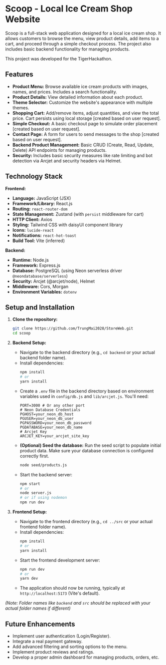 # Scoop - Local Ice Cream Shop Website

Scoop is a full-stack web application designed for a local ice cream shop. It allows customers to browse the menu, view product details, add items to a cart, and proceed through a simple checkout process. The project also includes basic backend functionality for managing products.

This project was developed for the TigerHackathon.

## Features

* **Product Menu:** Browse available ice cream products with images, names, and prices. Includes a search functionality.
* **Product Details:** View detailed information about each product.
* **Theme Selector:** Customize the website's appearance with multiple themes.
* **Shopping Cart:** Add/remove items, adjust quantities, and view the total price. Cart persists using local storage [created based on user request].
* **Simple Checkout:** A basic checkout page to simulate order placement [created based on user request].
* **Contact Page:** A form for users to send messages to the shop [created based on user request].
* **Backend Product Management:** Basic CRUD (Create, Read, Update, Delete) API endpoints for managing products.
* **Security:** Includes basic security measures like rate limiting and bot detection via Arcjet and security headers via Helmet.

## Technology Stack

**Frontend:**
* **Language:** JavaScript (JSX)
* **Framework/Library:** React.js
* **Routing:** `react-router-dom`
* **State Management:** Zustand (with `persist` middleware for cart)
* **HTTP Client:** Axios
* **Styling:** Tailwind CSS with daisyUI component library
* **Icons:** `lucide-react`
* **Notifications:** `react-hot-toast`
* **Build Tool:** Vite (inferred)

**Backend:**
* **Runtime:** Node.js
* **Framework:** Express.js
* **Database:** PostgreSQL (using Neon serverless driver `@neondatabase/serverless`)
* **Security:** Arcjet (@arcjet/node), Helmet
* **Middleware:** Cors, Morgan
* **Environment Variables:** `dotenv`

## Setup and Installation

1.  **Clone the repository:**
    ```bash
    git clone https://github.com/TrungMai2028/StoreWeb.git
    cd scoop
    ```

2.  **Backend Setup:**
    * Navigate to the backend directory (e.g., `cd backend` or your actual backend folder name).
    * Install dependencies:
        ```bash
        npm install
        # or
        yarn install
        ```
    * Create a `.env` file in the backend directory based on environment variables used in `config/db.js` and `lib/arcjet.js`. You'll need:
        ```dotenv
        PORT=3000 # Or any other port
        # Neon Database Credentials
        PGHOST=your_neon_db_host
        PGUSER=your_neon_db_user
        PGPASSWORD=your_neon_db_password
        PGDATABASE=your_neon_db_name
        # Arcjet Key
        ARCJET_KEY=your_arcjet_site_key
        ```
    * **(Optional) Seed the database:** Run the seed script to populate initial product data. Make sure your database connection is configured correctly first.
        ```bash
        node seed/products.js
        ```
    * Start the backend server:
        ```bash
        npm start
        # or
        node server.js
        # or if using nodemon
        npm run dev
        ```

3.  **Frontend Setup:**
    * Navigate to the frontend directory (e.g., `cd ../src` or your actual frontend folder name).
    * Install dependencies:
        ```bash
        npm install
        # or
        yarn install
        ```
    * Start the frontend development server:
        ```bash
        npm run dev
        # or
        yarn dev
        ```
    * The application should now be running, typically at `http://localhost:5173` (Vite's default).

*(Note: Folder names like `backend` and `src` should be replaced with your actual folder names if different)*

## Future Enhancements

* Implement user authentication (Login/Register).
* Integrate a real payment gateway.
* Add advanced filtering and sorting options to the menu.
* Implement product reviews and ratings.
* Develop a proper admin dashboard for managing products, orders, etc.